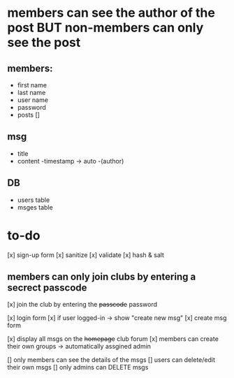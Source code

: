 # members can see the author of the post BUT non-members can only see the post

## members:
- first name
- last name
- user name
- password
- posts []

## msg
- title
- content
-timestamp -> auto
-(author)

## DB
- users table
- msges table

# to-do
[x] sign-up form
    [x] sanitize
    [x] validate
    [x] hash & salt

## members can only join clubs by entering a secrect passcode
[x] join the club by entering the ~~passcode~~ password

[x] login form
[x] if user logged-in -> show "create new msg"
[x] create msg form

[x] display all msgs on the ~~homepage~~ club forum
[x] members can create their own groups -> automatically assgined admin

[] only members can see the details of the msgs
[] users can delete/edit their own msgs
[] only admins can DELETE msgs


